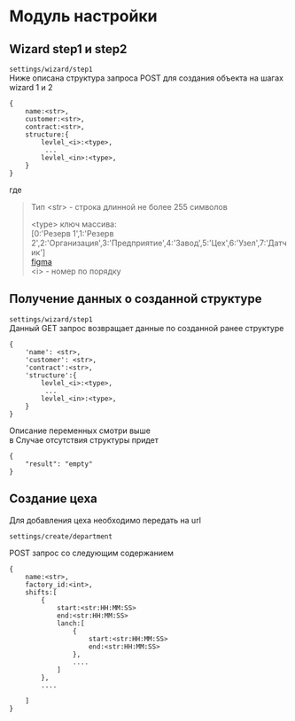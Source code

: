 # Модуль настройки

## Wizard step1 и step2
```settings/wizard/step1```  
Ниже описана структура запроса POST для создания объекта на шагах wizard 1 и 2 
```
{
    name:<str>,
    customer:<str>,
    contract:<str>,
    structure:{
        levlel_<i>:<type>,
         ...
        levlel_<in>:<type>,
    }
}
```
где  
> Тип \<str> - строка длинной не более 255 символов
>
> \<type> ключ массива:  
>[0:'Резерв 1',1:'Резерв 2',2:'Организация',3:'Предприятие',4:'Завод',5:'Цех',6:'Узел',7:'Датчик']  
>[figma](https://www.figma.com/file/2ANgFF5NZFeAncpeTzJVvB/SystemOutForAll?node-id=222%3A1426)  
>\<i> - номер по порядку
## Получение данных о созданной структуре

```settings/wizard/step1```  
Данный GET запрос возвращает данные по созданной ранее структуре
```
{
    'name': <str>,
    'customer': <str>,
    'contract':<str>,
    'structure':{
        levlel_<i>:<type>,
         ...
        levlel_<in>:<type>,
    }
}
```
Описание переменных смотри выше  
в Случае отсутствия структуры придет  
```
{
    "result": "empty"
}
```

## Создание цеха

Для добавления цеха необходимо передать на url
```
settings/create/department
```
POST запрос со следующим содержанием
```
{
    name:<str>,
    factory_id:<int>,
    shifts:[
        {
            start:<str:HH:MM:SS>
            end:<str:HH:MM:SS>
            lanch:[
                {
                    start:<str:HH:MM:SS>
                    end:<str:HH:MM:SS>
                },
                ....
            ]
        },
        ....
        
    ]
}
```